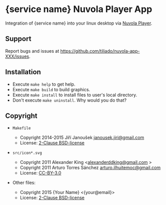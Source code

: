 {service name} Nuvola Player App
=============================

Integration of {service name} into your linux desktop via
[Nuvola Player](https://github.com/tiliado/nuvolaplayer).
 
Support
-------

Report bugs and issues at <https://github.com/tiliado/nuvola-app-XXX/issues>.


Installation
------------

  * Execute ``make help`` to get help.
  * Execute ``make build`` to build graphics.
  * Execute ``make install`` to install files to user's local directory.
  * Don't execute ``make uninstall``. Why would you do that?


Copyright
---------

  - `Makefile`
    + Copyright 2014-2015 Jiří Janoušek <janousek.jiri@gmail.com>
    + License: [2-Clause BSD-license](./LICENSE-BSD.txt)

  - `src/icon*.svg`
    + Copyright 2011 Alexander King <alexanderddking@gmail.com >
    + Copyright 2011 Arturo Torres Sánchez <arturo.ilhuitemoc@gmail.com>
    + License: [CC-BY-3.0](./LICENSE-CC-BY.txt)

  - Other files:
    + Copyright 2015 {Your Name} <{your@email}>
    + License: [2-Clause BSD-license](./LICENSE-BSD.txt)
